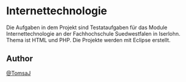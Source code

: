 # Internettechnologie

Die Aufgaben in dem Projekt sind Testataufgaben für das Module Internettechnologie an der Fachhochschule
Suedwestfalen in Iserlohn. Thema ist HTML und PHP. Die Projekte werden mit Eclipse erstellt.

## Author
[@TomsaJ](https://www.github.com/TomsaJ)

